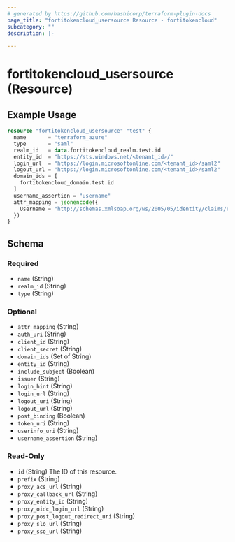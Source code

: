 ```yaml
---
# generated by https://github.com/hashicorp/terraform-plugin-docs
page_title: "fortitokencloud_usersource Resource - fortitokencloud"
subcategory: ""
description: |-
  
---
```


# fortitokencloud_usersource (Resource)

## Example Usage
```terraform
resource "fortitokencloud_usersource" "test" {
  name       = "terraform_azure"
  type       = "saml"
  realm_id   = data.fortitokencloud_realm.test.id
  entity_id  = "https://sts.windows.net/<tenant_id>/"
  login_url  = "https://login.microsoftonline.com/<tenant_id>/saml2"
  logout_url = "https://login.microsoftonline.com/<tenant_id>/saml2"
  domain_ids = [
    fortitokencloud_domain.test.id
  ]
  username_assertion = "username"
  attr_mapping = jsonencode({
    Username = "http://schemas.xmlsoap.org/ws/2005/05/identity/claims/emailaddress"
  })
}

```




<!-- schema generated by tfplugindocs -->
## Schema

### Required

- `name` (String)
- `realm_id` (String)
- `type` (String)

### Optional

- `attr_mapping` (String)
- `auth_uri` (String)
- `client_id` (String)
- `client_secret` (String)
- `domain_ids` (Set of String)
- `entity_id` (String)
- `include_subject` (Boolean)
- `issuer` (String)
- `login_hint` (String)
- `login_url` (String)
- `logout_uri` (String)
- `logout_url` (String)
- `post_binding` (Boolean)
- `token_uri` (String)
- `userinfo_uri` (String)
- `username_assertion` (String)

### Read-Only

- `id` (String) The ID of this resource.
- `prefix` (String)
- `proxy_acs_url` (String)
- `proxy_callback_url` (String)
- `proxy_entity_id` (String)
- `proxy_oidc_login_url` (String)
- `proxy_post_logout_redirect_uri` (String)
- `proxy_slo_url` (String)
- `proxy_sso_url` (String)
